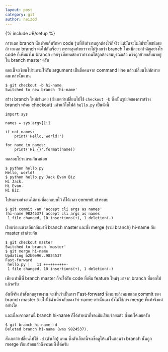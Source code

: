 ```yaml
---
layout: post
category: git
author: neizod
---
```

{% include JB/setup %}

การแตก branch นั้นช่วยเก็บรักษา code รุ่นที่ยังทำงานถูกต้องไว้ก็จริง แต่มันจะไม่มีประโยชน์เลยถ้าจะแตก branch ต่อไปกันเรื่อยๆ เพราะสุดท้ายเราจะไม่รู้เลยว่า branch ไหนมีความสำคัญอย่างไร code ที่เพิ่มมาใน branch ย่อยๆ เมื่อทดสอบว่าทำงานได้ถูกต้องสมบูรณ์แล้ว ควรถูกย้ายกลับมาอยู่ใน branch master ครับ

ตอนนี้จะเขียนโปรแกรมให้รับ argument เป็นชื่อคนจาก command line แล้วเปลี่ยนไปทักทายคนเหล่านั้นแทน

    $ git checkout -b hi-name
    Switched to new branch 'hi-name'

สร้าง branch ใหม่เช่นเคย (สังเกตว่าเปลี่ยนไปใช้ `checkout -b` ซึ่งเป็นรูปย่อของการสร้าง branch พร้อม checkout) แล้วแก้ไขไฟล์ `hello.py` เป็นดังนี้

    import sys

    names = sys.argv[1:]

    if not names:
        print('Hello, world!')

    for name in names:
        print('Hi {}'.format(name))

ทดสอบโปรแกรมกันหน่อย

    $ python hello.py
    Hello, world!
    $ python hello.py Jack Evan Biz
    Hi Jack.
    Hi Evan.
    Hi Biz.

โปรแกรมทำงานได้ตามที่ออกแบบไว้ ก็ได้เวลา commit เข้าระบบ

    $ git commit -am 'accept cli args as names'
    [hi-name 9824537] accept cli args as names
     1 file changed, 10 insertions(+), 1 deletion(-)

เรียบร้อยแล้วสลับกลับมาที่ branch master และสั่ง merge (รวม branch) hi-name กับ master เข้าด้วยกัน

    $ git checkout master 
    Switched to branch 'master'
    $ git merge hi-name 
    Updating b2b0e96..9824537
    Fast-forward
     hello.py |   11 ++++++++++-
     1 file changed, 10 insertions(+), 1 deletion(-)

เพียงเท่านี้ที่ branch master ก็จะได้รับ code ที่เพิ่ม feature ใหม่ๆ มาจาก branch ที่แตกไปแล้วครับ

อันที่จริง ถ้าสังเกตดูรายงาน จะเห็นว่าเป็นการ Fast-forward ซึ่งหมายถึงหมายเลข commit ของ branch master ย้ายไปใช้ตัวเดียวกับของ hi-name เท่านั้นเอง ยังไม่ใช่การ merge ที่แท้จริงแต่อย่างใด

และเนื่องจากตอนนี้ branch hi-name ก็ได้ทำหน้าที่ของมันเรียบร้อยแล้ว สั่งลบได้เลยครับ

    $ git branch hi-name -d
    Deleted branch hi-name (was 9824537).

สังเกตว่าเปลี่ยนไปใช้ `-d` (ตัวเล็ก) แทน ซึ่งตัวเลือกนี้จะเช็คดูให้แน่ในก่อนว่า branch นั้นถูก merge เรียบร้อยแล้วถึงจะลบทิ้งได้ครับ
